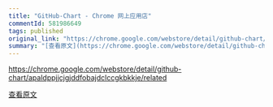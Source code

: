 ```yaml
---
title: "GitHub-Chart - Chrome 网上应用店"
commentId: 581986649
tags: published
original_link: "https://chrome.google.com/webstore/detail/github-chart/apaldppjjcjgjddfobajdclccgkbkkje/related"
summary: "[查看原文](https://chrome.google.com/webstore/detail/github-chart/apaldppjjcjgjddfobajdclccgkbkkje/related)"
---
```


https://chrome.google.com/webstore/detail/github-chart/apaldppjjcjgjddfobajdclccgkbkkje/related
    
[查看原文](https://chrome.google.com/webstore/detail/github-chart/apaldppjjcjgjddfobajdclccgkbkkje/related)
    